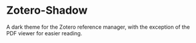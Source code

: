 # Zotero-Shadow
A dark theme for the Zotero reference manager, with the exception of the PDF viewer for easier reading.
